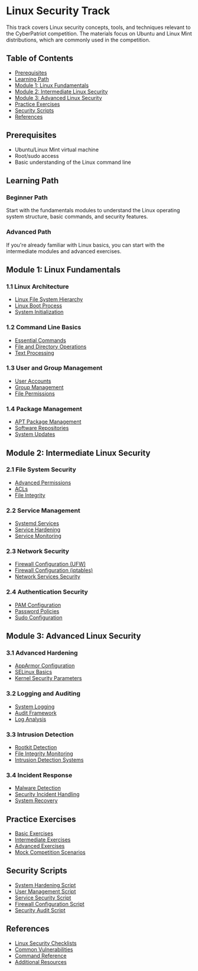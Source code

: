 # Linux Security Track

This track covers Linux security concepts, tools, and techniques relevant to the CyberPatriot competition. The materials focus on Ubuntu and Linux Mint distributions, which are commonly used in the competition.

## Table of Contents

- [Prerequisites](#prerequisites)
- [Learning Path](#learning-path)
- [Module 1: Linux Fundamentals](#module-1-linux-fundamentals)
- [Module 2: Intermediate Linux Security](#module-2-intermediate-linux-security)
- [Module 3: Advanced Linux Security](#module-3-advanced-linux-security)
- [Practice Exercises](#practice-exercises)
- [Security Scripts](#security-scripts)
- [References](#references)

## Prerequisites

- Ubuntu/Linux Mint virtual machine
- Root/sudo access
- Basic understanding of the Linux command line

## Learning Path

### Beginner Path
Start with the fundamentals modules to understand the Linux operating system structure, basic commands, and security features.

### Advanced Path
If you're already familiar with Linux basics, you can start with the intermediate modules and advanced exercises.

## Module 1: Linux Fundamentals

### 1.1 Linux Architecture
- [Linux File System Hierarchy](./fundamentals/file_system_hierarchy.md)
- [Linux Boot Process](./fundamentals/boot_process.md)
- [System Initialization](./fundamentals/system_initialization.md)

### 1.2 Command Line Basics
- [Essential Commands](./fundamentals/essential_commands.md)
- [File and Directory Operations](./fundamentals/file_operations.md)
- [Text Processing](./fundamentals/text_processing.md)

### 1.3 User and Group Management
- [User Accounts](./fundamentals/user_accounts.md)
- [Group Management](./fundamentals/group_management.md)
- [File Permissions](./fundamentals/file_permissions.md)

### 1.4 Package Management
- [APT Package Management](./fundamentals/apt_package_management.md)
- [Software Repositories](./fundamentals/software_repositories.md)
- [System Updates](./fundamentals/system_updates.md)

## Module 2: Intermediate Linux Security

### 2.1 File System Security
- [Advanced Permissions](./intermediate/advanced_permissions.md)
- [ACLs](./intermediate/access_control_lists.md)
- [File Integrity](./intermediate/file_integrity.md)

### 2.2 Service Management
- [Systemd Services](./intermediate/systemd_services.md)
- [Service Hardening](./intermediate/service_hardening.md)
- [Service Monitoring](./intermediate/service_monitoring.md)

### 2.3 Network Security
- [Firewall Configuration (UFW)](./intermediate/ufw_configuration.md)
- [Firewall Configuration (iptables)](./intermediate/iptables_configuration.md)
- [Network Services Security](./intermediate/network_services.md)

### 2.4 Authentication Security
- [PAM Configuration](./intermediate/pam_configuration.md)
- [Password Policies](./intermediate/password_policies.md)
- [Sudo Configuration](./intermediate/sudo_configuration.md)

## Module 3: Advanced Linux Security

### 3.1 Advanced Hardening
- [AppArmor Configuration](./advanced/apparmor.md)
- [SELinux Basics](./advanced/selinux_basics.md)
- [Kernel Security Parameters](./advanced/kernel_security.md)

### 3.2 Logging and Auditing
- [System Logging](./advanced/system_logging.md)
- [Audit Framework](./advanced/audit_framework.md)
- [Log Analysis](./advanced/log_analysis.md)

### 3.3 Intrusion Detection
- [Rootkit Detection](./advanced/rootkit_detection.md)
- [File Integrity Monitoring](./advanced/file_integrity_monitoring.md)
- [Intrusion Detection Systems](./advanced/ids.md)

### 3.4 Incident Response
- [Malware Detection](./advanced/malware_detection.md)
- [Security Incident Handling](./advanced/incident_handling.md)
- [System Recovery](./advanced/system_recovery.md)

## Practice Exercises

- [Basic Exercises](./exercises/basic/)
- [Intermediate Exercises](./exercises/intermediate/)
- [Advanced Exercises](./exercises/advanced/)
- [Mock Competition Scenarios](./exercises/competition/)

## Security Scripts

- [System Hardening Script](./scripts/system_hardening.sh)
- [User Management Script](./scripts/user_management.sh)
- [Service Security Script](./scripts/service_security.sh)
- [Firewall Configuration Script](./scripts/firewall_config.sh)
- [Security Audit Script](./scripts/security_audit.sh)

## References

- [Linux Security Checklists](./references/checklists.md)
- [Common Vulnerabilities](./references/common_vulnerabilities.md)
- [Command Reference](./references/command_reference.md)
- [Additional Resources](./references/additional_resources.md)
